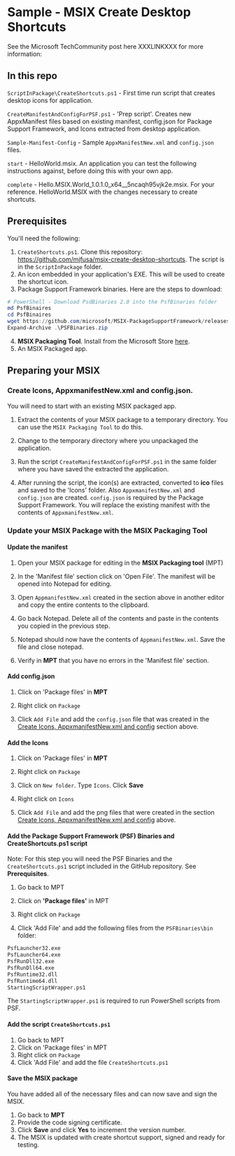 # Sample - MSIX Create Desktop Shortcuts

See the Microsoft TechCommunity post here XXXLINKXXX for more information:

## In this repo

```ScriptInPackage\CreateShortcuts.ps1``` - First time run script that creates desktop icons for application.

```CreateManifestAndConfigForPSF.ps1``` - 'Prep script'. Creates new AppxManifest files based on existing manifest, config.json for Package Support Framework, and Icons extracted from desktop application.

```Sample-Manifest-Config``` - Sample ```AppxManifestNew.xml``` and ```config.json``` files.

```start``` - HelloWorld.msix. An application you can test the following instructions against, before doing this with your own app.

```complete``` - Hello.MSIX.World_1.0.1.0_x64__5ncaqh95vjk2e.msix. For your reference. HelloWorld.MSIX with the changes necessary to create shortcuts.

## Prerequisites

You'll need the following:

1) ```CreateShortcuts.ps1```. Clone this repository: https://github.com/mjfusa/msix-create-desktop-shortcuts. The script is in the ```ScriptInPackage``` folder.
2) An icon embedded in your application's EXE. This will be used to create the shortcut icon.
3) Package Support Framework binaries. Here are the steps to download:

```PowerShell
# PowerShell - Download PsdBinaries 2.0 into the PsfBinaries folder
md PsfBinaires
cd PsfBinaires
wget https://github.com/microsoft/MSIX-PackageSupportFramework/releases/download/v2.0/PSFBinaries.zip -OutFile PSFBinaries.zip
Expand-Archive .\PSFBinaries.zip
```

4) **MSIX Packaging Tool**. Install from the Microsoft Store [here](https://www.microsoft.com/en-us/p/msix-packaging-tool/9n5lw3jbcxkf).
5) An MSIX Packaged app.
## Preparing your MSIX
### Create Icons, AppxmanifestNew.xml and config.json.

You will need to start with an existing MSIX packaged app.

1) Extract the contents of your MSIX package to a temporary directory. You can use the ```MSIX Packaging Tool``` to do this.

2) Change to the temporary directory where you unpackaged the application.

3) Run the script ```CreateManifestAndConfigForPSF.ps1``` in the same folder where you have saved the extracted the application.

4) After running the script, the icon(s) are extracted, converted to **ico** files and saved to the 'Icons' folder. Also ```AppxmanifestNew.xml``` and ```config.json``` are created. ```config.json``` is required by the Package Support Framework. You will replace the existing manifest with the contents of ```AppxmanifestNew.xml```.

### Update your MSIX Package with the MSIX Packaging Tool

#### Update the manifest

1. Open your MSIX package for editing in the **MSIX Packaging tool** (MPT)

2. In the 'Manifest file' section click on 'Open File'. The manifest will be opened into Notepad for editing.

3. Open ```AppmanifestNew.xml``` created in the section above in another editor and copy the entire contents to the clipboard.

4. Go back Notepad. Delete all of the contents and paste in the contents you copied in the previous step.

5. Notepad should now have the contents of ```AppmanifestNew.xml```. Save the file and close notepad.

6. Verify in **MPT** that you have no errors in the 'Manifest file' section.

#### Add config.json

1. Click on 'Package files' in **MPT**

2. Right click on ```Package```

3. Click ```Add File``` and add the ```config.json``` file that was created in the [Create Icons, AppxmanifestNew.xml and config](#create-appxmanifestnewxml-and-configjson.json) section above.

#### <a name="add-the-icons"></a>Add the Icons

1. Click on 'Package files' in **MPT**

2. Right click on ```Package```

3. Click on ```New folder```. Type ```Icons```. Click **Save**

4. Right click on ```Icons```

5. Click ```Add File``` and add the png files that were created in the section [Create Icons, AppxmanifestNew.xml and config](#create-appxmanifestnewxml-and-configjson.json) above.

#### Add the Package Support Framework (PSF) Binaries and CreateShortcuts.ps1 script

Note: For this step you will need the PSF Binaries and the ```CreateShortcuts.ps1``` script included in the GitHub repository. See **Prerequisites**. 

1. Go back to MPT

2. Click on **'Package files'** in MPT

3. Right click on ```Package```

4. Click 'Add File' and add the following files from the ```PSFBinaries\bin``` folder:

```txt
PsfLauncher32.exe
PsfLauncher64.exe
PsfRunDll32.exe
PsfRunDll64.exe
PsfRuntime32.dll
PsfRuntime64.dll
StartingScriptWrapper.ps1
```

The ```StartingScriptWrapper.ps1``` is required to run PowerShell scripts from PSF.

#### Add the script ```CreateShortcuts.ps1```

1. Go back to MPT
2. Click on 'Package files' in MPT
3. Right click on ```Package```
4. Click 'Add File' and add the file ```CreateShortcuts.ps1```

#### Save the MSIX package

You have added all of the necessary files and can now save and sign the MSIX.

1. Go back to **MPT**
2. Provide the code signing certificate.
3. Click **Save** and click **Yes** to increment the version number.
4. The MSIX is updated with create shortcut support, signed and ready for testing.
